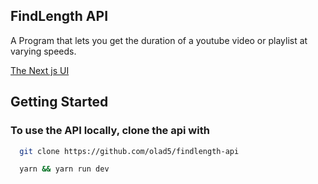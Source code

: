 ## FindLength API

A Program that lets you get the duration of a youtube video or playlist at varying
speeds.

[The Next js UI](https://github.com/olad5/findlength-ui)


## Getting Started
### To use the API locally, clone the api with
```bash
  git clone https://github.com/olad5/findlength-api
```

```bash
  yarn && yarn run dev
```
